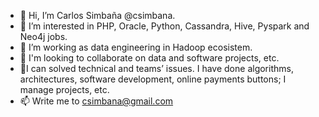 - 👋 Hi, I’m Carlos Simbaña @csimbana. 
- 👀 I’m interested in PHP, Oracle, Python, Cassandra, Hive, Pyspark and Neo4j jobs.
- 🌱 I’m working as data engineering in Hadoop ecosistem.
- 💞️ I'm looking to collaborate on data and software projects, etc. 
- 🌱I can solved technical and teams’ issues. I have done algorithms, architectures, software development, online payments buttons; I manage projects, etc.
- 📫 Write me to csimbana@gmail.com
